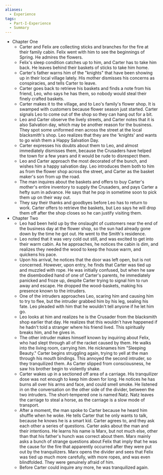 ```yaml
---
aliases:
  - Experience
tags:
  - Part-I-Experience
  - Summary
---
```

- Chapter One
	- Carter and Felix are collecting sticks and branches for the fire at their family cabin. Felix went with him to see the beginnings of Spring. He admires the flowers.
	- Felix's sleep condition catches up to him, and Carter has to take him back. He leaves behind their baskets of sticks to take him home.
	- Carter's father warns him of the "knights" that have been showing up in their local village lately. His mother dismisses his concerns as conspiracies, and tells Carter to leave.
	- Carter goes back to retrieve his baskets and finds a note from his friend, Leo, who says he has them, so nobody would steal their finely crafted baskets.
	- Carter makes it to the village, and to Leo's family's flower shop. It is swamped with customers because flower season just started. Carter signals Leo to come out of the shop so they can hang out for a bit.
	- Leo and Carter observe the lively streets, and Carter notes that it is also Salvation day, which may be another reason for the business. They spot some uniformed men across the street at the local blacksmith's shop. Leo realizes that they are the 'knights' and wants to go wish them a Happy Salvation Day.
	- Carter expresses his doubts about them to Leo, and almost immediately dismisses them, because the Crusaders have helped the town for a few years and it would be rude to disrespect them.
	- Leo and Carter approach the most decorated of the bunch, and wishes him a happy salvation day. Leo introduces them both to him as from the flower shop across the street, and Carter as the basket maker's son from up the road.
	- The man inquires about the baskets and offers to buy Carter's mother's entire inventory to supply the Crusaders, and pays Carter a hefty sum in advance. He says that he pop in sometime soon to pick them up on their way out.
	- They say their thanks and goodbyes before Leo has to return to work. Carter offers to retrieve the baskets, but Leo says he will drop them off after the shop closes so he can justify visiting them.
- Chapter Two
	- Leo had been held up by the onslaught of customers near the end of the business day at the flower shop, so the sun had already gone down by the time he got out. He went to the Smith's residence.
	- Leo noted that it was very cold out still, and was excited to get into their warm cabin. As he approaches, he notices the cabin is dim, and realizes they needed the wood to keep the house warm, and quickens his pace.
	- Upon his arrival, he notices that the door was left open, but is not concerned. However, upon entry, he finds that Carter was tied up and muzzled with rope. He was initially confused, but when he saw the disembodied hand of one of Carter's parents, he immediately panicked and froze up, despite Carter trying to signal him to run away and escape. He dropped the wood-baskets, making his presence known to the intruders.
	- One of the intruders approaches Leo, scaring him and causing him to try to flee, but the intruder grabbed him by his leg, sealing his fate. Leo pleaded with him that he wouldn't tell anyone if he let him go.
	- Leo looks at him and realizes he is the Crusader from the blacksmith shop earlier that day. He realizes that this wouldn't have happened if he hadn't told a stranger where his friend lived. This spiritually breaks him, and he gives in.
	- The other intruder makes himself known by inquiring about Felix, who had slept through all of the racket caused by them. He walks into the living room, carrying him. He nicknames him "Sleeping Beauty." Carter begins struggling again, trying to yell at the man through his mouth bindings. This annoyed the second intruder, so they tranquilized them. As Carter slipped from consciousness, he saw his brother begin to violently shake.
	- Carter wakes up in a sectioned off area of a carriage. His tranquilizer dose was not enough to keep him down for long. He notices he has burns all over his arms and face, and could smell smoke. He listened in on the conversation on the other side of the divider, between the two intruders. The short-tempered one is named Natz. Natz leaves the carriage to steal a horse, as the carriage is a slow mode of transport.
	- After a moment, the man spoke to Carter because he heard him shuffle when he woke. He tells Carter that he only wants to talk, because he knows he is a smart kid. Carter agrees to, and they ask each other a series of questions. Carter asks about the man and their intentions. He learns his name is Marx, but not much else, other than that his father's hunch was correct about them. Marx mainly asks a bunch of strange questions about Felix that imply that he was the cause for the fire that apparently occurred after they were put out by the tranquilizers. Marx opens the divider and sees that Felix was tied up much more carefully, with more ropes, and was even blindfolded. They were genuinely afraid of him.
	- Before Carter could inquire any more, he was tranquilized again.

